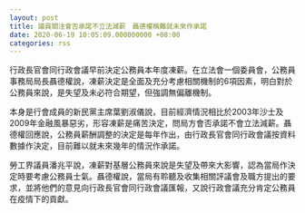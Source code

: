 ```yaml
---
layout: post
title: 議員關注會否承諾不立法減薪　聶德權稱難就未來作承諾
date: 2020-06-19 10:05:09.000000000 +08:00
categories: rss
---
```


行政長官會同行政會議早前決定公務員本年度凍薪。在立法會一個委員會，公務員事務局局長聶德權說，凍薪決定是全面及充分考慮相關機制的6項因素，明白對於公務員來說，是失望及未必符合期望，但強調無偏離機制。

本身是行會成員的新民黨主席葉劉淑儀說，目前經濟情況相比於2003年沙士及2009年金融風暴惡劣，形容凍薪是痛苦決定，問局方會否承諾不會立法減薪。聶德權回應說，公務員薪酬調整的決定是每年作出，由行政長官會同行政會議按資料數據作決定，目前難以就未來幾年的情況作承諾。

勞工界議員潘兆平說，凍薪對基層公務員來說是失望及帶來大影響，認為當局作決定時要考慮公務員士氣。聶德權說，當局有聆聽及收集相關評議會及職方提出的要求，並將他們的意見向行政長官會同行政會議匯報，又說行政會議充分肯定公務員在疫情下的貢獻。
